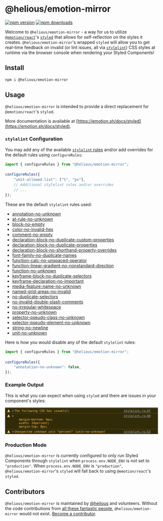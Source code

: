 # @helious/emotion-mirror

[![npm version](https://img.shields.io/npm/v/@helious/emotion-mirror)](https://www.npmjs.com/package/@helious/emotion-mirror)
[![npm downloads](https://img.shields.io/npm/dm/@helious/emotion-mirror)](https://npmcharts.com/compare/@helious/emotion-mirror?minimal=true)

Welcome to `@helious/emotion-mirror` - a way for us to utilize [`@emotion/react`](https://github.com/emotion-js/emotion/tree/main/packages/react)'s [`styled`](https://github.com/emotion-js/emotion/tree/main/packages/styled) that allows for self-reflection on the styles it creates. `@helious/emotion-mirror`'s wrapped `styled` will allow you to get real-time feedback on invalid (or lint issues, all via [`stylelint`](https://github.com/stylelint/stylelint)) CSS styles at runtime via the browser console when rendering your Styled Components!

## Install

```bash
npm i @helious/emotion-mirror
```

## Usage

`@helious/emotion-mirror` is intended to provide a direct replacement for `@emotion/react`'s `styled`.

More documentation is available at [https://emotion.sh/docs/styled](https://emotion.sh/docs/styled).

### `stylelint` Configuration

You may add any of the available [`stylelint` rules](https://stylelint.io/user-guide/rules/) and/or add overrides for the default rules using `configureRules`:

```jsx
import { configureRules } from "@helious/emotion-mirror";

configureRules({
    "unit-allowed-list": ["%", "px"],
    // Additional stylelint rules and/or overrides
    // ...
});
```

These are the default `stylelint` rules used:
- [annotation-no-unknown](https://stylelint.io/user-guide/rules/annotation-no-unknown)
- [at-rule-no-unknown](https://stylelint.io/user-guide/rules/at-rule-no-unknown)
- [block-no-empty](https://stylelint.io/user-guide/rules/block-no-empty)
- [color-no-invalid-hex](https://stylelint.io/user-guide/rules/color-no-invalid-hex)
- [comment-no-empty](https://stylelint.io/user-guide/rules/comment-no-empty)
- [declaration-block-no-duplicate-custom-properties](https://stylelint.io/user-guide/rules/declaration-block-no-duplicate-custom-properties)
- [declaration-block-no-duplicate-properties](https://stylelint.io/user-guide/rules/declaration-block-no-duplicate-properties)
- [declaration-block-no-shorthand-property-overrides](https://stylelint.io/user-guide/rules/declaration-block-no-shorthand-property-overrides)
- [font-family-no-duplicate-names](https://stylelint.io/user-guide/rules/font-family-no-duplicate-names)
- [function-calc-no-unspaced-operator](https://stylelint.io/user-guide/rules/function-calc-no-unspaced-operator)
- [function-linear-gradient-no-nonstandard-direction](https://stylelint.io/user-guide/rules/function-linear-gradient-no-nonstandard-direction)
- [function-no-unknown](https://stylelint.io/user-guide/rules/function-no-unknown)
- [keyframe-block-no-duplicate-selectors](https://stylelint.io/user-guide/rules/keyframe-block-no-duplicate-selectors)
- [keyframe-declaration-no-important](https://stylelint.io/user-guide/rules/keyframe-declaration-no-important)
- [media-feature-name-no-unknown](https://stylelint.io/user-guide/rules/media-feature-name-no-unknown)
- [named-grid-areas-no-invalid](https://stylelint.io/user-guide/rules/named-grid-areas-no-invalid)
- [no-duplicate-selectors](https://stylelint.io/user-guide/rules/no-duplicate-selectors)
- [no-invalid-double-slash-comments](https://stylelint.io/user-guide/rules/no-invalid-double-slash-comments)
- [no-irregular-whitespace](https://stylelint.io/user-guide/rules/no-irregular-whitespace)
- [property-no-unknown](https://stylelint.io/user-guide/rules/property-no-unknown)
- [selector-pseudo-class-no-unknown](https://stylelint.io/user-guide/rules/selector-pseudo-class-no-unknown)
- [selector-pseudo-element-no-unknown](https://stylelint.io/user-guide/rules/selector-pseudo-element-no-unknown)
- [string-no-newline](https://stylelint.io/user-guide/rules/string-no-newline)
- [unit-no-unknown](https://stylelint.io/user-guide/rules/unit-no-unknown)

Here is how you would disable any of the default `stylelint` rules:

```jsx
import { configureRules } from "@helious/emotion-mirror";

configureRules({
    "annotation-no-unknown": false,
});
```

### Example Output

This is what you can expect when using `styled` and there are issues in your component's styles:

![Example Output](example-output.png)

### Production Mode

`@helious/emotion-mirror` is currently configured to only run Styled Components through `stylelint` when `process.env.NODE_ENV` is not set to `"production"`. When `process.env.NODE_ENV` is `"production"`, `@helious/emotion-mirror`'s `styled` will fall back to using `@emotion/react`'s `styled`.

## Contributors

`@helious/emotion-mirror` is maintained by [@helious](https://github.com/helious) and volunteers. Without the code contributions from [all these fantastic people](https://github.com/helious/emotion-mirror/graphs/contributors), `@helious/emotion-mirror` would not exist. [Become a contributor](CONTRIBUTING.md).
